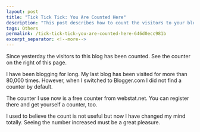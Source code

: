 ```yaml
---
layout: post
title: "Tick Tick Tick: You Are Counted Here"
description: "This post describes how to count the visitors to your blog."
tags: Others
permalink: /tick-tick-tick-you-are-counted-here-646d0ecc981b
excerpt_separator: <!--more-->
---
```

Since yesterday the visitors to this blog has been counted. See the counter on the right of this page.

I have been blogging for long. My last blog has been visited for more than 80,000 times. However, when I switched to Blogger.com I did not find a counter by default.

The counter I use now is a free counter from webstat.net. You can register there and get yourself a counter, too.

I used to believe the count is not useful but now I have changed my mind totally. Seeing the number increased must be a great pleasure.
<!--more-->
